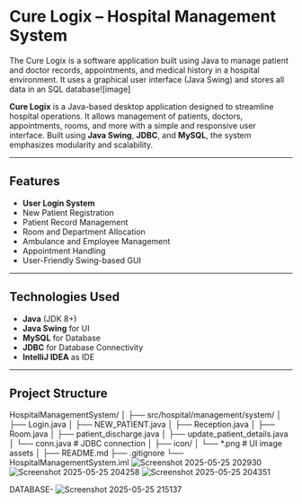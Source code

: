 #  Cure Logix – Hospital Management System
The Cure Logix is a software application built using Java to manage patient and doctor records, appointments, and medical history in a hospital environment. 
It uses a graphical user interface (Java Swing) and stores all data in an SQL database![image]


**Cure Logix** is a Java-based desktop application designed to streamline hospital operations.
It allows management of patients, doctors, appointments, rooms, and more with a simple and responsive user interface. 
Built using **Java Swing**, **JDBC**, and **MySQL**, the system emphasizes modularity and scalability.

---

## Features

-  **User Login System**
-  New Patient Registration
-  Patient Record Management
-  Room and Department Allocation
-  Ambulance and Employee Management
-  Appointment Handling
-  User-Friendly Swing-based GUI

---

##  Technologies Used

- **Java** (JDK 8+)
- **Java Swing** for UI
- **MySQL** for Database
- **JDBC** for Database Connectivity
- **IntelliJ IDEA** as IDE

---

## Project Structure

HospitalManagementSystem/
│
├── src/hospital/management/system/
│ ├── Login.java 
│ ├── NEW_PATIENT.java 
│ ├── Reception.java 
│ ├── Room.java 
│ ├── patient_discharge.java 
│ ├── update_patient_details.java 
│ └── conn.java # JDBC connection 
│
├── icon/
│ └── *.png # UI image assets
│
├── README.md
├── .gitignore
└── HospitalManagementSystem.iml
![Screenshot 2025-05-25 202930](https://github.com/user-attachments/assets/a037d844-28a4-4ea5-8035-ca470cb6f9eb)
![Screenshot 2025-05-25 204258](https://github.com/user-attachments/assets/7f6e3325-0910-4285-9622-de8eb1a2b7f7)
![Screenshot 2025-05-25 204351](https://github.com/user-attachments/assets/e81f89b9-aa0b-445f-a1f4-4ae833e39731)

DATABASE-
![Screenshot 2025-05-25 215137](https://github.com/user-attachments/assets/3fe15515-4958-4eb3-8731-771cae33011d)






